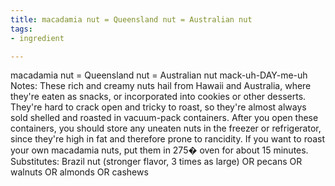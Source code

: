 ```yaml
---
title: macadamia nut = Queensland nut = Australian nut
tags:
- ingredient

---
```

macadamia nut = Queensland nut = Australian nut mack-uh-DAY-me-uh Notes: These rich and creamy nuts hail from Hawaii and Australia, where they're eaten as snacks, or incorporated into cookies or other desserts. They're hard to crack open and tricky to roast, so they're almost always sold shelled and roasted in vacuum-pack containers. After you open these containers, you should store any uneaten nuts in the freezer or refrigerator, since they're high in fat and therefore prone to rancidity. If you want to roast your own macadamia nuts, put them in 275� oven for about 15 minutes. Substitutes: Brazil nut (stronger flavor, 3 times as large) OR pecans OR walnuts OR almonds OR cashews
